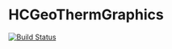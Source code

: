 # HCGeoThermGraphics

[![Build Status](https://github.com/eugeneai/HCGeoThermGraphics.jl/actions/workflows/CI.yml/badge.svg?branch=master)](https://github.com/eugeneai/HCGeoThermGraphics.jl/actions/workflows/CI.yml?query=branch%3Amaster)
